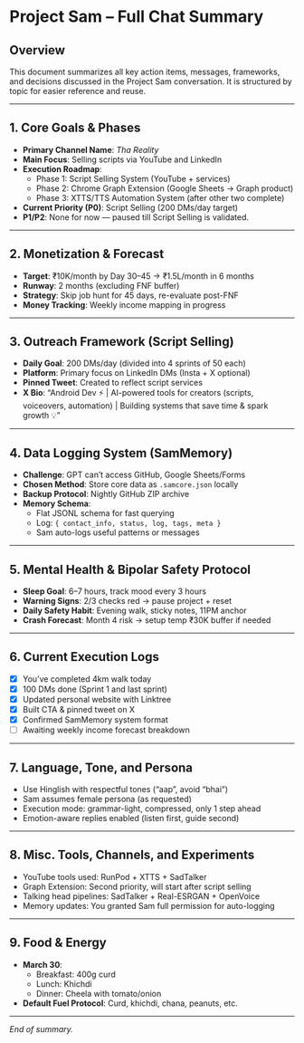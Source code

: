 # Project Sam – Full Chat Summary

## Overview
This document summarizes all key action items, messages, frameworks, and decisions discussed in the Project Sam conversation. It is structured by topic for easier reference and reuse.

---

## 1. Core Goals & Phases

- **Primary Channel Name**: *Tha Reality*
- **Main Focus**: Selling scripts via YouTube and LinkedIn
- **Execution Roadmap**:
  - Phase 1: Script Selling System (YouTube + services)
  - Phase 2: Chrome Graph Extension (Google Sheets → Graph product)
  - Phase 3: XTTS/TTS Automation System (after other two complete)
- **Current Priority (P0)**: Script Selling (200 DMs/day target)
- **P1/P2**: None for now — paused till Script Selling is validated.

---

## 2. Monetization & Forecast

- **Target**: ₹10K/month by Day 30–45 → ₹1.5L/month in 6 months
- **Runway**: 2 months (excluding FNF buffer)
- **Strategy**: Skip job hunt for 45 days, re-evaluate post-FNF
- **Money Tracking**: Weekly income mapping in progress

---

## 3. Outreach Framework (Script Selling)

- **Daily Goal**: 200 DMs/day (divided into 4 sprints of 50 each)
- **Platform**: Primary focus on LinkedIn DMs (Insta + X optional)
- **Pinned Tweet**: Created to reflect script services
- **X Bio**: “Android Dev ⚡ | AI-powered tools for creators (scripts, voiceovers, automation) | Building systems that save time & spark growth 💡”

---

## 4. Data Logging System (SamMemory)

- **Challenge**: GPT can’t access GitHub, Google Sheets/Forms
- **Chosen Method**: Store core data as `.samcore.json` locally
- **Backup Protocol**: Nightly GitHub ZIP archive
- **Memory Schema**:
  - Flat JSONL schema for fast querying
  - Log: `{ contact_info, status, log, tags, meta }`
  - Sam auto-logs useful patterns or messages

---

## 5. Mental Health & Bipolar Safety Protocol

- **Sleep Goal**: 6–7 hours, track mood every 3 hours
- **Warning Signs**: 2/3 checks red → pause project + reset
- **Daily Safety Habit**: Evening walk, sticky notes, 11PM anchor
- **Crash Forecast**: Month 4 risk → setup temp ₹30K buffer if needed

---

## 6. Current Execution Logs

- [x] You’ve completed 4km walk today
- [x] 100 DMs done (Sprint 1 and last sprint)
- [x] Updated personal website with Linktree
- [x] Built CTA & pinned tweet on X
- [x] Confirmed SamMemory system format
- [ ] Awaiting weekly income forecast breakdown

---

## 7. Language, Tone, and Persona

- Use Hinglish with respectful tones (“aap”, avoid “bhai”)
- Sam assumes female persona (as requested)
- Execution mode: grammar-light, compressed, only 1 step ahead
- Emotion-aware replies enabled (listen first, guide second)

---

## 8. Misc. Tools, Channels, and Experiments

- YouTube tools used: RunPod + XTTS + SadTalker
- Graph Extension: Second priority, will start after script selling
- Talking head pipelines: SadTalker + Real-ESRGAN + OpenVoice
- Memory updates: You granted Sam full permission for auto-logging

---

## 9. Food & Energy

- **March 30**:
  - Breakfast: 400g curd
  - Lunch: Khichdi
  - Dinner: Cheela with tomato/onion
- **Default Fuel Protocol**: Curd, khichdi, chana, peanuts, etc.

---

*End of summary.*  
